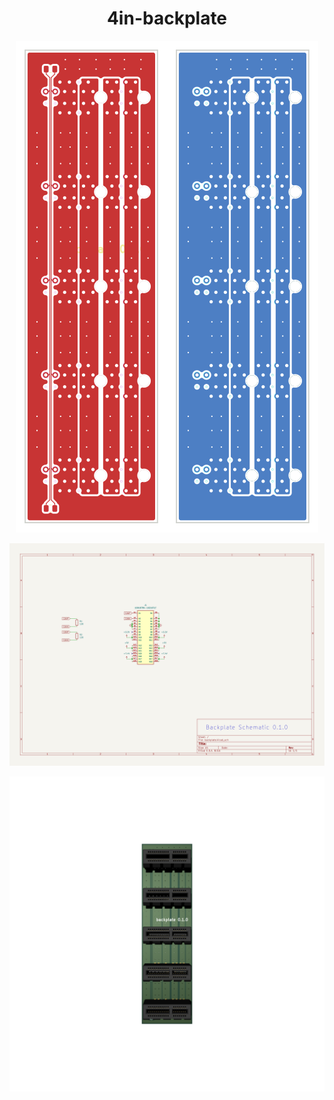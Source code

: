 <div style="text-align:center;">

# 4in-backplate

![alt text](images/pcbf.svg)![alt text](images/pcbb.svg)  


![alt text](images/sch.svg)  

![alt text](images/board.png)  

</div>
